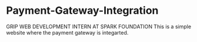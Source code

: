 # Payment-Gateway-Integration
GRIP WEB DEVELOPMENT INTERN AT SPARK FOUNDATION
This is a simple website where the payment gateway is integarted.
